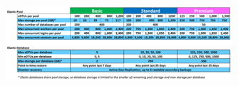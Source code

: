 ![Niveaux de service pour les pools de bases de données élastiques](./media/sql-database-service-tiers-table-elastic-db-pools/sql-database-service-tiers-table-elastic-db-pools.png)

<!---HONumber=Sept15_HO3-->